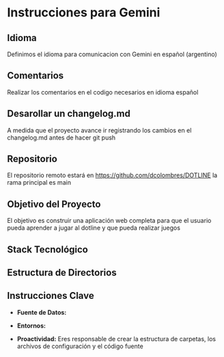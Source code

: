 # Instrucciones para Gemini

## Idioma 
Definimos el idioma para comunicacion con Gemini en español (argentino)

## Comentarios
Realizar los comentarios en el codigo necesarios en idioma español

## Desarollar un changelog.md
A medida que el proyecto avance ir registrando los cambios en el changelog.md antes de hacer git push

## Repositorio
El repositorio remoto estará en https://github.com/dcolombres/DOTLINE la rama principal es main


## Objetivo del Proyecto

El objetivo es construir una aplicación web completa para que el usuario pueda aprender a jugar al dotline y que pueda realizar juegos

## Stack Tecnológico


## Estructura de Directorios


## Instrucciones Clave

- **Fuente de Datos:** 

- **Entornos:** 

- **Proactividad:** Eres responsable de crear la estructura de carpetas, los archivos de configuración y el código fuente
